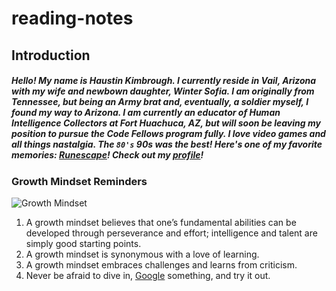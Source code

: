 # reading-notes

## Introduction

##### Hello! My name is Haustin Kimbrough. I currently reside in Vail, Arizona with my wife and newbown daughter, Winter Sofia. I am originally from Tennessee, but being an Army brat and, eventually, a soldier myself, I found my way to Arizona.  I am currently an educator of Human Intelligence Collectors at Fort Huachuca, AZ, but will soon be leaving my position to pursue the **Code Fellows** program fully.  I love video games and all things nastalgia. The ``80's`` 90s was the best! Here's one of my favorite memories: [Runescape](https://www.runescape.com/community)! Check out my [profile](https://github.com/hkimbrough22/)!

### Growth Mindset Reminders

![Growth Mindset](Images\Growth.png)

1. A growth mindset believes that one’s fundamental abilities can be developed through perseverance and effort; intelligence and talent are simply good starting points.
2. A growth mindset is synonymous with a love of learning.
3. A growth mindset embraces challenges and learns from criticism.
4. Never be afraid to dive in, [Google](https://www.google.com) something, and try it out.
